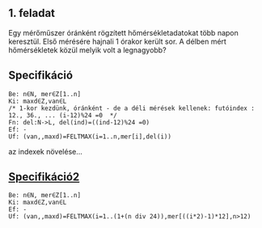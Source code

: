 ## 1. feladat
Egy mérőműszer óránként rögzített hőmérsékletadatokat több napon keresztül. Első mérésére hajnali 1 órakor került sor. A délben mért hőmérsékletek közül melyik volt a legnagyobb?

## Specifikáció
```
Be: n∈N, mer∈Z[1..n]
Ki: maxd∈Z,van∈L
/* 1-kor kezdünk, óránként - de a déli mérések kellenek: futóindex : 12., 36., ... (i-12)%24 =0  */
Fn: del:N->L, del(ind)=((ind-12)%24 =0)
Ef: -
Uf: (van,,maxd)=FELTMAX(i=1..n,mer[i],del(i))
```
az indexek növelése...
## [Specifikáció2](https://progalap.elte.hu/specifikacio/?data=H4sIAAAAAAAACo2PwUrDQBCGX2WY026dhuy2qTJQQaFerJ4UimkOS7OBhWaVZBsKpfc8Z59EVg%2B2EsHbxz%2FDP98csP2wG1e5jQnu3SPjvWXwp75%2FJqhtc%2Br7t1wliS%2FWzdo%2FOoba7MuYUmfi2jLmi4phHOG1YhCd8URxTc4fFsuXp7uVcHOVJEJdCQ%2Bl60BPpaTaNrkQbqTlWMmR0gX5W6VlrEHCYNvQIucHLE0wyAieIYvDqMWQK9I0oSllxXdo9iVD%2BsWd8QyV2bYWCb2pLTIiYWPb3TYgp0e6aJ3cDNWSpmGeXfDsz8n1uVj2Ixaa3bCX%2BuWlBt%2BlATq%2FpP9xKT0Wx08rC8fT%2BgEAAA%3D%3D)
```
Be: n∈N, mer∈Z[1..n]
Ki: maxd∈Z,van∈L
Ef: -
Uf: (van,,maxd)=FELTMAX(i=1..(1+(n div 24)),mer[((i*2)-1)*12],n>12)
```
